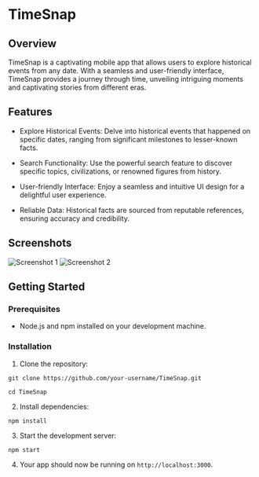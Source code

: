 # TimeSnap

## Overview

TimeSnap is a captivating mobile app that allows users to explore historical events from any date. With a seamless and user-friendly interface, TimeSnap provides a journey through time, unveiling intriguing moments and captivating stories from different eras.

## Features

- Explore Historical Events: Delve into historical events that happened on specific dates, ranging from significant milestones to lesser-known facts.

- Search Functionality: Use the powerful search feature to discover specific topics, civilizations, or renowned figures from history.

- User-friendly Interface: Enjoy a seamless and intuitive UI design for a delightful user experience.

- Reliable Data: Historical facts are sourced from reputable references, ensuring accuracy and credibility.

## Screenshots

![Screenshot 1](screenshot1.png)
![Screenshot 2](screenshot2.png)

## Getting Started

### Prerequisites

- Node.js and npm installed on your development machine.

### Installation

1. Clone the repository:

`git clone https://github.com/your-username/TimeSnap.git`

`cd TimeSnap`

2. Install dependencies:

`npm install`

3. Start the development server:

`npm start`

4. Your app should now be running on `http://localhost:3000`.
